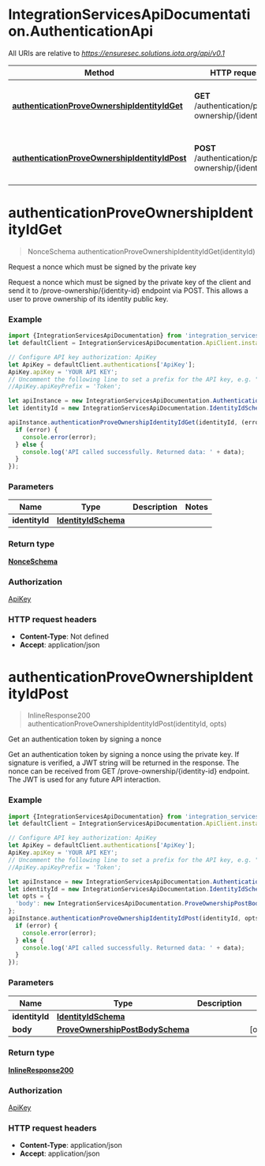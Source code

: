# IntegrationServicesApiDocumentation.AuthenticationApi

All URIs are relative to *https://ensuresec.solutions.iota.org/api/v0.1*

Method | HTTP request | Description
------------- | ------------- | -------------
[**authenticationProveOwnershipIdentityIdGet**](AuthenticationApi.md#authenticationProveOwnershipIdentityIdGet) | **GET** /authentication/prove-ownership/{identityId} | Request a nonce which must be signed by the private key
[**authenticationProveOwnershipIdentityIdPost**](AuthenticationApi.md#authenticationProveOwnershipIdentityIdPost) | **POST** /authentication/prove-ownership/{identityId} | Get an authentication token by signing a nonce

<a name="authenticationProveOwnershipIdentityIdGet"></a>
# **authenticationProveOwnershipIdentityIdGet**
> NonceSchema authenticationProveOwnershipIdentityIdGet(identityId)

Request a nonce which must be signed by the private key

Request a nonce which must be signed by the private key of the client and send it to /prove-ownership/{identity-id} endpoint via POST. This allows a user to prove ownership of its identity public key.

### Example
```javascript
import {IntegrationServicesApiDocumentation} from 'integration_services_api_documentation';
let defaultClient = IntegrationServicesApiDocumentation.ApiClient.instance;

// Configure API key authorization: ApiKey
let ApiKey = defaultClient.authentications['ApiKey'];
ApiKey.apiKey = 'YOUR API KEY';
// Uncomment the following line to set a prefix for the API key, e.g. "Token" (defaults to null)
//ApiKey.apiKeyPrefix = 'Token';

let apiInstance = new IntegrationServicesApiDocumentation.AuthenticationApi();
let identityId = new IntegrationServicesApiDocumentation.IdentityIdSchema(); // IdentityIdSchema | 

apiInstance.authenticationProveOwnershipIdentityIdGet(identityId, (error, data, response) => {
  if (error) {
    console.error(error);
  } else {
    console.log('API called successfully. Returned data: ' + data);
  }
});
```

### Parameters

Name | Type | Description  | Notes
------------- | ------------- | ------------- | -------------
 **identityId** | [**IdentityIdSchema**](.md)|  | 

### Return type

[**NonceSchema**](NonceSchema.md)

### Authorization

[ApiKey](../README.md#ApiKey)

### HTTP request headers

 - **Content-Type**: Not defined
 - **Accept**: application/json

<a name="authenticationProveOwnershipIdentityIdPost"></a>
# **authenticationProveOwnershipIdentityIdPost**
> InlineResponse200 authenticationProveOwnershipIdentityIdPost(identityId, opts)

Get an authentication token by signing a nonce

Get an authentication token by signing a nonce using the private key. If signature is verified, a JWT string will be returned in the response. The nonce can be received from GET /prove-ownership/{identity-id} endpoint. The JWT is used for any future API interaction.

### Example
```javascript
import {IntegrationServicesApiDocumentation} from 'integration_services_api_documentation';
let defaultClient = IntegrationServicesApiDocumentation.ApiClient.instance;

// Configure API key authorization: ApiKey
let ApiKey = defaultClient.authentications['ApiKey'];
ApiKey.apiKey = 'YOUR API KEY';
// Uncomment the following line to set a prefix for the API key, e.g. "Token" (defaults to null)
//ApiKey.apiKeyPrefix = 'Token';

let apiInstance = new IntegrationServicesApiDocumentation.AuthenticationApi();
let identityId = new IntegrationServicesApiDocumentation.IdentityIdSchema(); // IdentityIdSchema | 
let opts = { 
  'body': new IntegrationServicesApiDocumentation.ProveOwnershipPostBodySchema() // ProveOwnershipPostBodySchema | 
};
apiInstance.authenticationProveOwnershipIdentityIdPost(identityId, opts, (error, data, response) => {
  if (error) {
    console.error(error);
  } else {
    console.log('API called successfully. Returned data: ' + data);
  }
});
```

### Parameters

Name | Type | Description  | Notes
------------- | ------------- | ------------- | -------------
 **identityId** | [**IdentityIdSchema**](.md)|  | 
 **body** | [**ProveOwnershipPostBodySchema**](ProveOwnershipPostBodySchema.md)|  | [optional] 

### Return type

[**InlineResponse200**](InlineResponse200.md)

### Authorization

[ApiKey](../README.md#ApiKey)

### HTTP request headers

 - **Content-Type**: application/json
 - **Accept**: application/json


